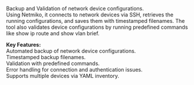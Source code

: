 Backup and Validation of network device configurations. <br/>
Using Netmiko, it connects to network devices via SSH, retrieves the running configurations, and saves them with timestamped filenames. The tool also validates device configurations by running predefined commands like show ip route and show vlan brief. <br/>

**Key Features:** <br/>
Automated backup of network device configurations. <br/>
Timestamped backup filenames. <br/>
Validation with predefined commands. <br/>
Error handling for connection and authentication issues. <br/>
Supports multiple devices via YAML inventory.
